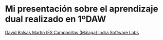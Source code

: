 # Mi presentación sobre el aprendizaje dual realizado en 1ºDAW





[David Balsas Martín ](https://github.com/davidbalsasmartin)
[IES Campanillas (Málaga) ](https://github.com/IESCampanillas)
[Indra Software Labs ](https://www.indracompany.com/es)
